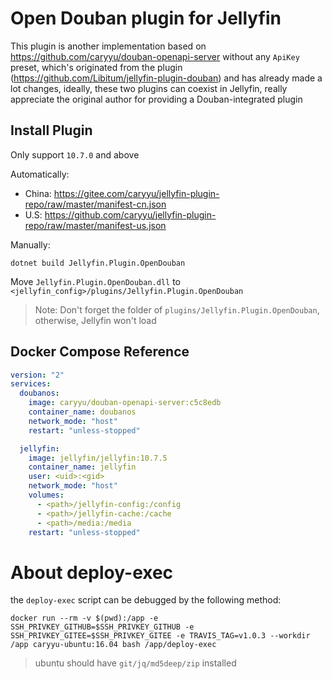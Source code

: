 # Open Douban plugin for Jellyfin

This plugin is another implementation based on https://github.com/caryyu/douban-openapi-server without any `ApiKey` preset, which's originated from the plugin
 (https://github.com/Libitum/jellyfin-plugin-douban) and has already made a lot changes, ideally, these two plugins can coexist in Jellyfin, really appreciate the original author for providing a Douban-integrated plugin 

## Install Plugin

Only support `10.7.0` and above

Automatically:

- China: https://gitee.com/caryyu/jellyfin-plugin-repo/raw/master/manifest-cn.json
- U.S: https://github.com/caryyu/jellyfin-plugin-repo/raw/master/manifest-us.json

Manually:
 
```shell
dotnet build Jellyfin.Plugin.OpenDouban
```

Move `Jellyfin.Plugin.OpenDouban.dll` to `<jellyfin_config>/plugins/Jellyfin.Plugin.OpenDouban`

> Note: Don't forget the folder of `plugins/Jellyfin.Plugin.OpenDouban`, otherwise, Jellyfin won't load

## Docker Compose Reference

```yaml
version: "2"
services:
  doubanos:
    image: caryyu/douban-openapi-server:c5c8edb
    container_name: doubanos
    network_mode: "host"
    restart: "unless-stopped"

  jellyfin:
    image: jellyfin/jellyfin:10.7.5
    container_name: jellyfin
    user: <uid>:<gid>
    network_mode: "host"
    volumes:
      - <path>/jellyfin-config:/config
      - <path>/jellyfin-cache:/cache
      - <path>/media:/media
    restart: "unless-stopped"
```

# About deploy-exec

the `deploy-exec` script can be debugged by the following method:

```shell
docker run --rm -v $(pwd):/app -e SSH_PRIVKEY_GITHUB=$SSH_PRIVKEY_GITHUB -e SSH_PRIVKEY_GITEE=$SSH_PRIVKEY_GITEE -e TRAVIS_TAG=v1.0.3 --workdir /app caryyu-ubuntu:16.04 bash /app/deploy-exec
```

> ubuntu should have `git/jq/md5deep/zip` installed


